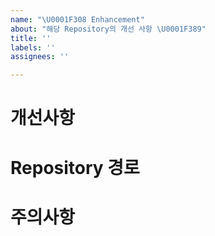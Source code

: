 ```yaml
---
name: "\U0001F308 Enhancement"
about: "해당 Repository의 개선 사항 \U0001F389"
title: ''
labels: ''
assignees: ''

---
```


# 개선사항

# Repository 경로

# 주의사항
